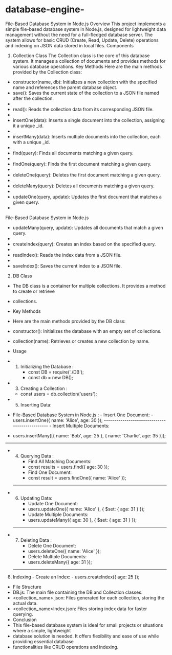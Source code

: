 # database-engine-
File-Based Database System in Node.js
Overview
This project implements a simple file-based database system in Node.js, designed for lightweight
data management without the need for a full-fledged database server. The system allows for basic
CRUD (Create, Read, Update, Delete) operations and indexing on JSON data stored in local files.
Components
1. Collection Class
The Collection class is the core of this database system. It manages a collection of documents and
provides methods for various database operations.
Key Methods
Here are the main methods provided by the Collection class:
- constructor(name, db): Initializes a new collection with the specified name and references the
parent database object.
- save(): Saves the current state of the collection to a JSON file named after the collection.
- 
- read(): Reads the collection data from its corresponding JSON file.
- 
- insertOne(data): Inserts a single document into the collection, assigning it a unique _id.
- 
- insertMany(data): Inserts multiple documents into the collection, each with a unique _id.
- 
- find(query): Finds all documents matching a given query.
- 
- findOne(query): Finds the first document matching a given query.
- 
- deleteOne(query): Deletes the first document matching a given query.
- 
- deleteMany(query): Deletes all documents matching a given query.
- 
- updateOne(query, update): Updates the first document that matches a given query.
- 
File-Based Database System in Node.js

- updateMany(query, update): Updates all documents that match a given query.
- 
- createIndex(query): Creates an index based on the specified query.
- 
- readIndex(): Reads the index data from a JSON file.
- 
- saveIndex(): Saves the current index to a JSON file.
2. DB Class
- The DB class is a container for multiple collections. It provides a method to create or retrieve
- collections.
- Key Methods
- Here are the main methods provided by the DB class:
- constructor(): Initializes the database with an empty set of collections.
- collection(name): Retrieves or creates a new collection by name.
- Usage
- 1. Initializing the Database :
       - const DB = require('./DB');
       - const db = new DB();
   
- 3. Creating a Collection :
   - const users = db.collection('users');
- 5. Inserting Data:

- File-Based Database System in Node.js : 
       - Insert One Document:
       - users.insertOne({ name: 'Alice', age: 30 });
         -----------------------------------------------
       - Insert Multiple Documents:
- users.insertMany([{ name: 'Bob', age: 25 }, { name: 'Charlie', age: 35 }]);
---------------------------------------------------------
- 4. Querying Data : 
       - Find All Matching Documents:
       - const results = users.find({ age: 30 });
       - Find One Document:
       -  const result = users.findOne({ name: 'Alice' });
   ------------------------------------------------------
- 6. Updating Data:
       - Update One Document:
       - users.updateOne({ name: 'Alice' }, { $set: { age: 31 } });
       - Update Multiple Documents:
       - users.updateMany({ age: 30 }, { $set: { age: 31 } });
   -------------------------------------------------------
- 7. Deleting Data : 
       - Delete One Document:
       - users.deleteOne({ name: 'Alice' });
       - Delete Multiple Documents:
       - users.deleteMany({ age: 31 });
   ------------------------------------------------------
8. Indexing
       - Create an Index:
       - users.createIndex({ age: 25 });
- File Structure
- DB.js: The main file containing the DB and Collection classes.
- <collection_name>.json: Files generated for each collection, storing the actual data.
- <collection_name>Index.json: Files storing index data for faster querying.
- Conclusion
- This file-based database system is ideal for small projects or situations where a simple, lightweight
- database solution is needed. It offers flexibility and ease of use while providing essential database
- functionalities like CRUD operations and indexing.
